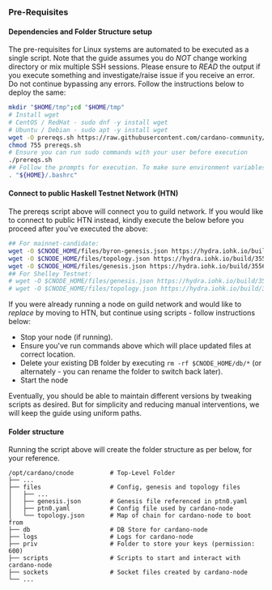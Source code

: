 
### Pre-Requisites

#### Dependencies and Folder Structure setup

The pre-requisites for Linux systems are automated to be executed as a single script. Note that the guide assumes you do *NOT* change working directory or mix multiple SSH sessions.
Please ensure to *READ* the output if you execute something and investigate/raise issue if you receive an error. Do not continue bypassing any errors.
Follow the instructions below to deploy the same:

``` bash
mkdir "$HOME/tmp";cd "$HOME/tmp"
# Install wget
# CentOS / RedHat - sudo dnf -y install wget
# Ubuntu / Debian - sudo apt -y install wget
wget -O prereqs.sh https://raw.githubusercontent.com/cardano-community/guild-operators/master/files/ptn0/scripts/prereqs.sh
chmod 755 prereqs.sh
# Ensure you can run sudo commands with your user before execution
./prereqs.sh
## Follow the prompts for execution. To make sure environment variables are available for session you're running, make sure to source bashrc
. "${HOME}/.bashrc"
```

#### Connect to public Haskell Testnet Network (HTN)

The prereqs script above will connect you to guild network. If you would like to connect to public HTN instead, kindly execute the below before you proceed after you've executed the above:

``` bash
## For mainnet-candidate:
wget -O $CNODE_HOME/files/byron-genesis.json https://hydra.iohk.io/build/3556541/download/1/mainnet_candidate-byron-genesis.json
wget -O $CNODE_HOME/files/topology.json https://hydra.iohk.io/build/3556541/download/1/mainnet_candidate-topology.json
wget -O $CNODE_HOME/files/genesis.json https://hydra.iohk.io/build/3556541/download/1/mainnet_candidate-shelley-genesis.json
## For Shelley Testnet:
# wget -O $CNODE_HOME/files/genesis.json https://hydra.iohk.io/build/3519218/download/1/shelley_testnet-shelley-genesis.json
# wget -O $CNODE_HOME/files/topology.json https://hydra.iohk.io/build/3519218/download/1/shelley_testnet-topology.json
```

If you were already running a node on guild network and would like to *replace* by moving to HTN, but continue using scripts - follow instructions below:

- Stop your node (if running).
- Ensure you've run commands above which will place updated files at correct location.
- Delete your existing DB folder by executing `rm -rf $CNODE_HOME/db/*` (or alternately - you can rename the folder to switch back later).
- Start the node

Eventually, you should be able to maintain different versions by tweaking scripts as desired. But for simplicity and reducing manual interventions, we will keep the guide using uniform paths.

#### Folder structure

Running the script above will create the folder structure as per below, for your reference.

    /opt/cardano/cnode          # Top-Level Folder
    ├── ...
    ├── files                   # Config, genesis and topology files
    │   ├── ...
    │   ├── genesis.json        # Genesis file referenced in ptn0.yaml
    │   ├── ptn0.yaml           # Config file used by cardano-node
    │   └── topology.json       # Map of chain for cardano-node to boot from
    ├── db                      # DB Store for cardano-node
    ├── logs                    # Logs for cardano-node
    ├── priv                    # Folder to store your keys (permission: 600)
    ├── scripts                 # Scripts to start and interact with cardano-node
    ├── sockets                 # Socket files created by cardano-node
    └── ...

